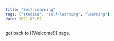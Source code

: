 ```yaml
---
title: "Self-Learning"
tags: ["studies", "self-learning", "learning"]
date: 2021-05-01
---
```

get back to [[Welcome!]] page.
